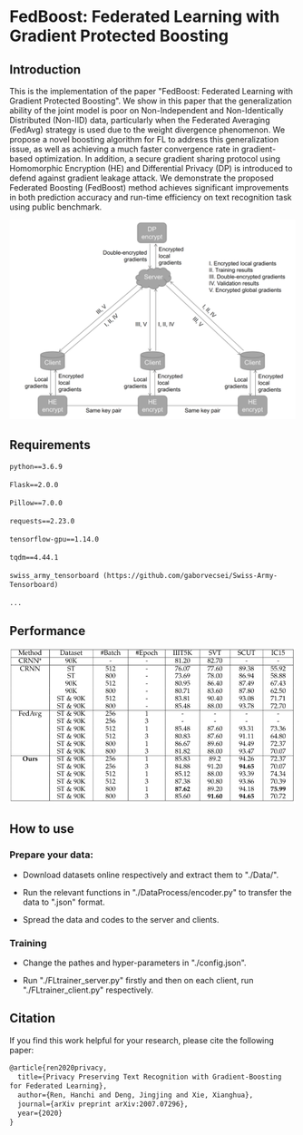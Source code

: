 # FedBoost: Federated Learning with Gradient Protected Boosting

## Introduction

This is the implementation of the paper "FedBoost: Federated Learning with Gradient Protected Boosting". We show in this paper that the generalization ability of the joint model is poor on Non-Independent and Non-Identically Distributed (Non-IID) data, particularly when the Federated Averaging (FedAvg) strategy is used due to the weight divergence phenomenon. We propose a novel boosting algorithm for FL to address this generalization issue, as well as achieving a much faster convergence rate in gradient-based optimization. In addition, a secure gradient sharing protocol using Homomorphic Encryption (HE) and Differential Privacy (DP) is introduced to defend against gradient leakage attack. We demonstrate the proposed Federated Boosting (FedBoost) method achieves significant improvements in both prediction accuracy and run-time efficiency on text recognition task using public benchmark.

<div align=center><img src="https://github.com/Rand2AI/FedBoost/blob/main/Image/FedBoost_illustration.png" width=600/></div>

## Requirements

    python==3.6.9

    Flask==2.0.0

    Pillow==7.0.0

    requests==2.23.0

    tensorflow-gpu==1.14.0

    tqdm==4.44.1

    swiss_army_tensorboard (https://github.com/gaborvecsei/Swiss-Army-Tensorboard)

    ...

## Performance

<div align=center><img src="https://github.com/Rand2AI/FedBoost/blob/main/Image/FedBoost_performance.png" width=600/></div>

## How to use

### Prepare your data:

 * Download datasets online respectively and extract them to "./Data/".
    
 * Run the relevant functions in "./DataProcess/encoder.py" to transfer the data to ".json" format.

 * Spread the data and codes to the server and clients.

### Training

 * Change the pathes and hyper-parameters in "./config.json".

 * Run "./FLtrainer_server.py" firstly and then on each client, run "./FLtrainer_client.py" respectively.

## Citation

If you find this work helpful for your research, please cite the following paper:

    @article{ren2020privacy,
      title={Privacy Preserving Text Recognition with Gradient-Boosting for Federated Learning},
      author={Ren, Hanchi and Deng, Jingjing and Xie, Xianghua},
      journal={arXiv preprint arXiv:2007.07296},
      year={2020}
    }
